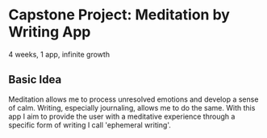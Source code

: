 # Capstone Project: Meditation by Writing App
4 weeks, 1 app, infinite growth

## Basic Idea
Meditation allows me to process unresolved emotions and develop a sense of calm. Writing, especially journaling, allows me to do the same. With this app I aim to provide the user with a meditative experience through a specific form of writing I call 'ephemeral writing'.
